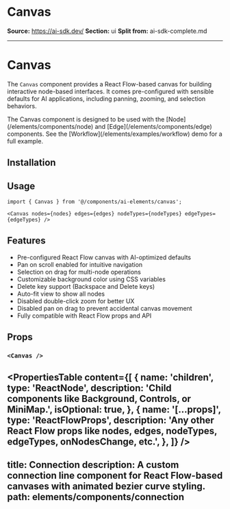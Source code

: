 # Canvas

**Source:** https://ai-sdk.dev/
**Section:** ui
**Split from:** ai-sdk-complete.md

---

# Canvas

The `Canvas` component provides a React Flow-based canvas for building interactive node-based interfaces. It comes pre-configured with sensible defaults for AI applications, including panning, zooming, and selection behaviors.

<Note>
  The Canvas component is designed to be used with the [Node](/elements/components/node) and [Edge](/elements/components/edge) components. See the [Workflow](/elements/examples/workflow) demo for a full example.
</Note>

## Installation

<ElementsInstaller path="canvas" />

## Usage

```tsx
import { Canvas } from '@/components/ai-elements/canvas';
```

```tsx
<Canvas nodes={nodes} edges={edges} nodeTypes={nodeTypes} edgeTypes={edgeTypes} />
```

## Features

- Pre-configured React Flow canvas with AI-optimized defaults
- Pan on scroll enabled for intuitive navigation
- Selection on drag for multi-node operations
- Customizable background color using CSS variables
- Delete key support (Backspace and Delete keys)
- Auto-fit view to show all nodes
- Disabled double-click zoom for better UX
- Disabled pan on drag to prevent accidental canvas movement
- Fully compatible with React Flow props and API

## Props

### `<Canvas />`

<PropertiesTable
  content={[
    {
      name: 'children',
      type: 'ReactNode',
      description: 'Child components like Background, Controls, or MiniMap.',
      isOptional: true,
    },
    {
      name: '[...props]',
      type: 'ReactFlowProps',
      description: 'Any other React Flow props like nodes, edges, nodeTypes, edgeTypes, onNodesChange, etc.',
    },
  ]}
/>
---
title: Connection
description: A custom connection line component for React Flow-based canvases with animated bezier curve styling.
path: elements/components/connection
---
